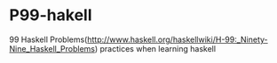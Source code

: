 P99-hakell
==========

99 Haskell Problems(http://www.haskell.org/haskellwiki/H-99:_Ninety-Nine_Haskell_Problems) practices when learning haskell
